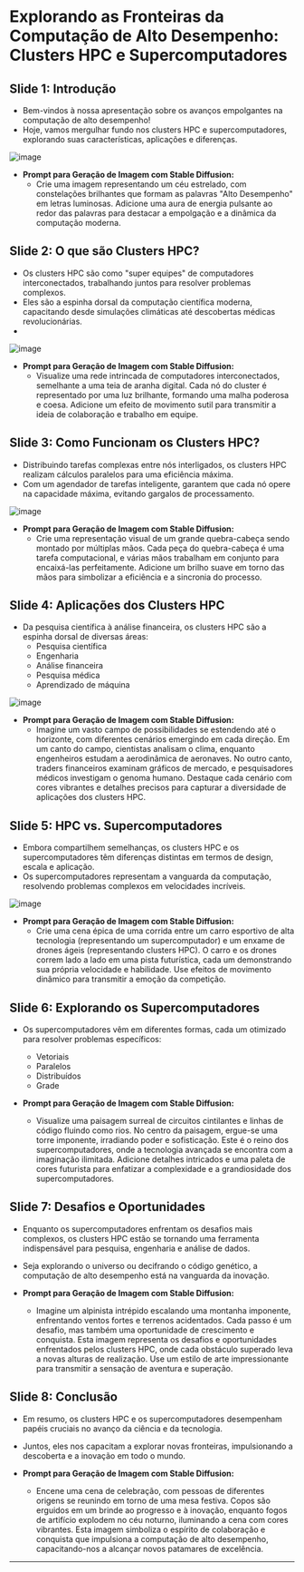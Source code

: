 # Explorando as Fronteiras da Computação de Alto Desempenho: Clusters HPC e Supercomputadores

## Slide 1: Introdução
- Bem-vindos à nossa apresentação sobre os avanços empolgantes na computação de alto desempenho!
- Hoje, vamos mergulhar fundo nos clusters HPC e supercomputadores, explorando suas características, aplicações e diferenças.

![image](https://github.com/FeralUnsettler/HPC/assets/143057938/644bcb8c-dac1-4809-b875-bb7483fe0638)
- **Prompt para Geração de Imagem com Stable Diffusion:**
  - Crie uma imagem representando um céu estrelado, com constelações brilhantes que formam as palavras "Alto Desempenho" em letras luminosas. Adicione uma aura de energia pulsante ao redor das palavras para destacar a empolgação e a dinâmica da computação moderna.


## Slide 2: O que são Clusters HPC?
- Os clusters HPC são como "super equipes" de computadores interconectados, trabalhando juntos para resolver problemas complexos.
- Eles são a espinha dorsal da computação científica moderna, capacitando desde simulações climáticas até descobertas médicas revolucionárias.
- 
![image](https://github.com/FeralUnsettler/HPC/assets/143057938/be61aec6-736f-45ce-9cb2-0749fab79b42)
- **Prompt para Geração de Imagem com Stable Diffusion:**
  - Visualize uma rede intrincada de computadores interconectados, semelhante a uma teia de aranha digital. Cada nó do cluster é representado por uma luz brilhante, formando uma malha poderosa e coesa. Adicione um efeito de movimento sutil para transmitir a ideia de colaboração e trabalho em equipe.

## Slide 3: Como Funcionam os Clusters HPC?
- Distribuindo tarefas complexas entre nós interligados, os clusters HPC realizam cálculos paralelos para uma eficiência máxima.
- Com um agendador de tarefas inteligente, garantem que cada nó opere na capacidade máxima, evitando gargalos de processamento.

![image](https://github.com/FeralUnsettler/HPC/assets/143057938/f3a52385-bf48-459f-a91a-7165b3c37a23)
- **Prompt para Geração de Imagem com Stable Diffusion:**
  - Crie uma representação visual de um grande quebra-cabeça sendo montado por múltiplas mãos. Cada peça do quebra-cabeça é uma tarefa computacional, e várias mãos trabalham em conjunto para encaixá-las perfeitamente. Adicione um brilho suave em torno das mãos para simbolizar a eficiência e a sincronia do processo.

## Slide 4: Aplicações dos Clusters HPC
- Da pesquisa científica à análise financeira, os clusters HPC são a espinha dorsal de diversas áreas:
  - Pesquisa científica
  - Engenharia
  - Análise financeira
  - Pesquisa médica
  - Aprendizado de máquina

![image](https://github.com/FeralUnsettler/HPC/assets/143057938/904fb490-76dd-4a9b-85ef-412a4c1be42c)
- **Prompt para Geração de Imagem com Stable Diffusion:**
  - Imagine um vasto campo de possibilidades se estendendo até o horizonte, com diferentes cenários emergindo em cada direção. Em um canto do campo, cientistas analisam o clima, enquanto engenheiros estudam a aerodinâmica de aeronaves. No outro canto, traders financeiros examinam gráficos de mercado, e pesquisadores médicos investigam o genoma humano. Destaque cada cenário com cores vibrantes e detalhes precisos para capturar a diversidade de aplicações dos clusters HPC.

## Slide 5: HPC vs. Supercomputadores
- Embora compartilhem semelhanças, os clusters HPC e os supercomputadores têm diferenças distintas em termos de design, escala e aplicação.
- Os supercomputadores representam a vanguarda da computação, resolvendo problemas complexos em velocidades incríveis.

![image](https://github.com/FeralUnsettler/HPC/assets/143057938/94d42938-5da5-4051-a2d5-858f5e28e0c7)
- **Prompt para Geração de Imagem com Stable Diffusion:**
  - Crie uma cena épica de uma corrida entre um carro esportivo de alta tecnologia (representando um supercomputador) e um enxame de drones ágeis (representando clusters HPC). O carro e os drones correm lado a lado em uma pista futurística, cada um demonstrando sua própria velocidade e habilidade. Use efeitos de movimento dinâmico para transmitir a emoção da competição.

## Slide 6: Explorando os Supercomputadores
- Os supercomputadores vêm em diferentes formas, cada um otimizado para resolver problemas específicos:
  - Vetoriais
  - Paralelos
  - Distribuídos
  - Grade

- **Prompt para Geração de Imagem com Stable Diffusion:**
  - Visualize uma paisagem surreal de circuitos cintilantes e linhas de código fluindo como rios. No centro da paisagem, ergue-se uma torre imponente, irradiando poder e sofisticação. Este é o reino dos supercomputadores, onde a tecnologia avançada se encontra com a imaginação ilimitada. Adicione detalhes intricados e uma paleta de cores futurista para enfatizar a complexidade e a grandiosidade dos supercomputadores.

## Slide 7: Desafios e Oportunidades
- Enquanto os supercomputadores enfrentam os desafios mais complexos, os clusters HPC estão se tornando uma ferramenta indispensável para pesquisa, engenharia e análise de dados.
- Seja explorando o universo ou decifrando o código genético, a computação de alto desempenho está na vanguarda da inovação.

- **Prompt para Geração de Imagem com Stable Diffusion:**
  - Imagine um alpinista intrépido escalando uma montanha imponente, enfrentando ventos fortes e terrenos acidentados. Cada passo é um desafio, mas também uma oportunidade de crescimento e conquista. Esta imagem representa os desafios e oportunidades enfrentados pelos clusters HPC, onde cada obstáculo superado leva a novas alturas de realização. Use um estilo de arte impressionante para transmitir a sensação de aventura e superação.

## Slide 8: Conclusão
- Em resumo, os clusters HPC e os supercomputadores desempenham papéis cruciais no avanço da ciência e da tecnologia.
- Juntos, eles nos capacitam a explorar novas fronteiras, impulsionando a descoberta e a inovação em todo o mundo.

- **Prompt para Geração de Imagem com Stable Diffusion:**
  - Encene uma cena de celebração, com pessoas de diferentes origens se reunindo em torno de uma mesa festiva. Copos são erguidos em um brinde ao progresso e à inovação, enquanto fogos de artifício explodem no céu noturno, iluminando a cena com cores vibrantes. Esta imagem simboliza o espírito de colaboração e conquista que impulsiona a computação de alto desempenho, capacitando-nos a alcançar novos patamares de excelência.

---
